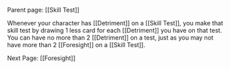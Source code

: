 Parent page: [[Skill Test]]

 Whenever your character has [[Detriment]] on a [[Skill Test]], you make that skill test by drawing 1 less card for each [[Detriment]] you have on that test. You can have no more than 2 [[Detriment]] on a test, just as you may not have more than 2 [[Foresight]] on a [[Skill Test]].
 
 Next Page: [[Foresight]]